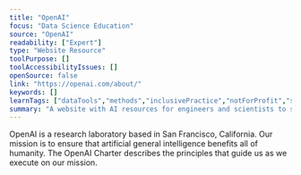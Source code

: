 ```yaml
---
title: "OpenAI"
focus: "Data Science Education"
source: "OpenAI"
readability: ["Expert"]
type: "Website Resource"
toolPurpose: []
toolAccessibilityIssues: []
openSource: false
link: "https://openai.com/about/"
keywords: []
learnTags: ["dataTools","methods","inclusivePractice","notForProfit","solution"]
summary: "A website with AI resources for engineers and scientists to support the development of AI that benefits humanity. "
---
```

OpenAI is a research laboratory based in San Francisco, California. Our mission is to ensure that artificial general intelligence benefits all of humanity. The OpenAI Charter describes the principles that guide us as we execute on our mission.
